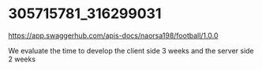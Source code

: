 # 305715781_316299031

https://app.swaggerhub.com/apis-docs/naorsa198/football/1.0.0

We evaluate the time to develop the client side 3 weeks and the server side 2 weeks

